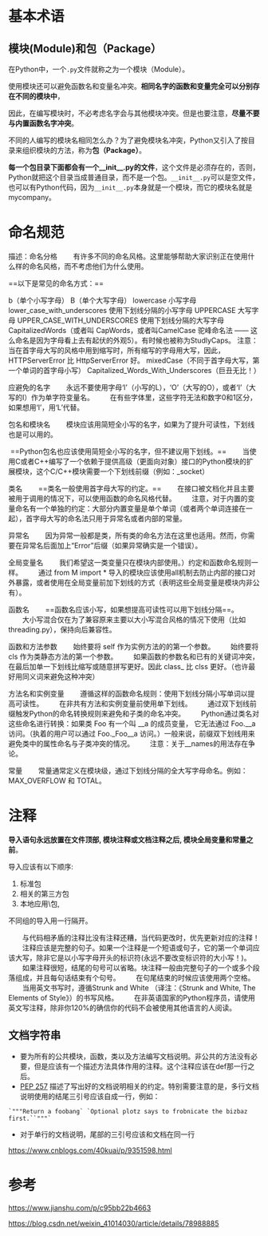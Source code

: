 # 基本术语

## 模块(Module)和包（Package）

在Python中，一个`.py`文件就称之为一个模块（Module）。

使用模块还可以避免函数名和变量名冲突。**相同名字的函数和变量完全可以分别存在不同的模块中**，

因此，在编写模块时，不必考虑名字会与其他模块冲突。但是也要注意，**尽量不要与内置函数名字冲突**。



不同的人编写的模块名相同怎么办？为了避免模块名冲突，Python又引入了按目录来组织模块的方法，称为**包（Package）**。

**每一个包目录下面都会有一个__init__.py的文件**，这个文件是必须存在的，否则，Python就把这个目录当成普通目录，而不是一个包。`__init__.py`可以是空文件，也可以有Python代码，因为`__init__.py`本身就是一个模块，而它的模块名就是mycompany。



# 命名规范

描述：命名分格
　　有许多不同的命名风格。这里能够帮助大家识别正在使用什么样的命名风格，而不考虑他们为什么使用。 

==以下是常见的命名方式：==

b（单个小写字母）
B（单个大写字母）
lowercase 小写字母
lower_case_with_underscores 使用下划线分隔的小写字母
UPPERCASE 大写字母
UPPER_CASE_WITH_UNDERSCORES 使用下划线分隔的大写字母
CapitalizedWords（或者叫 CapWords，或者叫CamelCase 驼峰命名法 —— 这么命名是因为字母看上去有起伏的外观5）。有时候也被称为StudlyCaps。 
注意：当在首字母大写的风格中用到缩写时，所有缩写的字母用大写，因此，HTTPServerError 比 HttpServerError 好。
mixedCase（不同于首字母大写，第一个单词的首字母小写）
Capitalized_Words_With_Underscores（巨丑无比！）



应避免的名字
　　永远不要使用字母‘l’（小写的L），‘O’（大写的O），或者‘I’（大写的I）作为单字符变量名。 
　　在有些字体里，这些字符无法和数字0和1区分，如果想用‘l’，用‘L’代替。

包名和模块名
　　模块应该用简短全小写的名字，如果为了提升可读性，下划线也是可以用的。

​       ==Python包名也应该使用简短全小写的名字，但不建议用下划线。== 
　　当使用C或者C++编写了一个依赖于提供高级（更面向对象）接口的Python模块的扩展模块，这个C/C++模块需要一个下划线前缀（例如：_socket）

类名
　　==类名一般使用首字母大写的约定。== 
　　在接口被文档化并且主要被用于调用的情况下，可以使用函数的命名风格代替。 
　　注意，对于内置的变量命名有一个单独的约定：大部分内置变量是单个单词（或者两个单词连接在一起），首字母大写的命名法只用于异常名或者内部的常量。

异常名
　　因为异常一般都是类，所有类的命名方法在这里也适用。然而，你需要在异常名后面加上“Error”后缀（如果异常确实是一个错误）。



全局变量名
　　我们希望这一类变量只在模块内部使用。）约定和函数命名规则一样。 
　　通过 from M import * 导入的模块应该使用all机制去防止内部的接口对外暴露，或者使用在全局变量前加下划线的方式（表明这些全局变量是模块内非公有）。

函数名
　　==函数名应该小写，如果想提高可读性可以用下划线分隔==。 
　　大小写混合仅在为了兼容原来主要以大小写混合风格的情况下使用（比如 threading.py），保持向后兼容性。

函数和方法参数
　　始终要将 self 作为实例方法的的第一个参数。 
　　始终要将 cls 作为类静态方法的第一个参数。 
　　如果函数的参数名和已有的关键词冲突，在最后加单一下划线比缩写或随意拼写更好。因此 class_ 比 clss 更好。（也许最好用同义词来避免这种冲突）

方法名和实例变量
　　遵循这样的函数命名规则：使用下划线分隔小写单词以提高可读性。 
　　在非共有方法和实例变量前使用单下划线。 
　　通过双下划线前缀触发Python的命名转换规则来避免和子类的命名冲突。 
　　Python通过类名对这些命名进行转换：如果类 Foo 有一个叫 __a 的成员变量， 它无法通过 Foo.__a 访问。（执着的用户可以通过 Foo._Foo__a 访问。）一般来说，前缀双下划线用来避免类中的属性命名与子类冲突的情况。 
　　注意：关于__names的用法存在争论。

常量
　　常量通常定义在模块级，通过下划线分隔的全大写字母命名。例如： MAX_OVERFLOW 和 TOTAL。



# 注释

**导入语句永远放置在文件顶部, 模块注释或文档注释之后, 模块全局变量和常量之前**。



导入应该有以下顺序:

1. 标准包
2. 相关的第三方包
3. 本地应用\包,

不同组的导入用一行隔开。



　　与代码相矛盾的注释比没有注释还糟，当代码更改时，优先更新对应的注释！ 
　　注释应该是完整的句子。如果一个注释是一个短语或句子，它的第一个单词应该大写，除非它是以小写字母开头的标识符(永远不要改变标识符的大小写！)。 
　　如果注释很短，结尾的句号可以省略。块注释一般由完整句子的一个或多个段落组成，并且每句话结束有个句号。 
　　在句尾结束的时候应该使用两个空格。 
　　当用英文书写时，遵循Strunk and White （译注：《Strunk and White, The Elements of Style》）的书写风格。 
　　在非英语国家的Python程序员，请使用英文写注释，除非你120%的确信你的代码不会被使用其他语言的人阅读。

## 文档字符串 

- 要为所有的公共模块，函数，类以及方法编写文档说明。非公共的方法没有必要，但是应该有一个描述方法具体作用的注释。这个注释应该在def那一行之后。
- [PEP 257](http://legacy.python.org/dev/peps/pep-0257/) 描述了写出好的文档说明相关的约定。特别需要注意的是，多行文档说明使用的结尾三引号应该自成一行，例如：

```
`"""Return a foobang` `Optional plotz says to frobnicate the bizbaz first.``"""`
```

- 对于单行的文档说明，尾部的三引号应该和文档在同一行

https://www.cnblogs.com/40kuai/p/9351598.html

# 参考

https://www.jianshu.com/p/c95bb22b4663

https://blog.csdn.net/weixin_41014030/article/details/78988885
